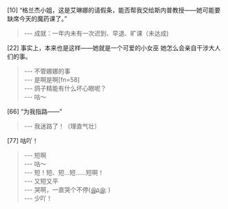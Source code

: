 
[10] “格兰杰小姐，这是艾琳娜的请假条，能否帮我交给斯内普教授——她可能要缺席今天的魔药课了。”
>--- 成就：一年内未有一次迟到、早退、旷课（未达成)<br>

[22] 事实上，本来也是这样——她就是一个可爱的小女巫 她怎么会亲自干涉大人们的事。
>--- 不管娜娜的事<br>
>--- 是啊是啊[fn=58]<br>
>--- 鸽子精能有什么坏心眼呢？<br>
>--- 咕～<br>

[66] “为我指路——”
>--- 我迷路了！（理直气壮）<br>

[77] 咕吖！
>--- 短啊<br>
>--- 咕～<br>
>--- 短！短、短…短……短啊！<br>
>--- 又短又平<br>
>--- 哭啊，一直哭个不停(இдஇ; )<br>
>--- 少吖！<br>

